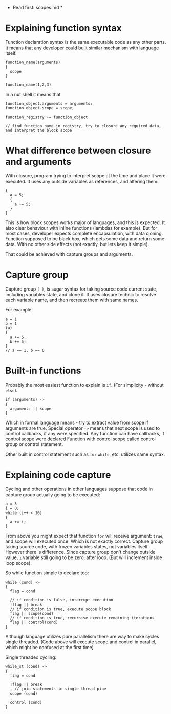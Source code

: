 * Read first: scopes.md *

# Explaining function syntax
Function declaration syntax is the same executable code as any other parts. It means that any developer could built similar
mechanism with language itself.

```
function_name(arguments)
{
  scope
}

function_name(1,2,3)
```

In a nut shell it means that
```
function_object.arguments = arguments;
function_object.scope = scope;

function_registry += function_object

// find function_name in registry, try to closure any required data, and interpret the block scope
```

# What difference between closure and arguments
With closure, program trying to interpret scope at the time and place it were executed.
It uses any outside variables as references, and
altering them:
```
{
  a = 5;
  {
    a += 5;
  }
}
```

This is how block scopes works major of languages, and this is expected. It also clear behaviour with inline functions (lambdas for example).
But for most cases, developer expects complete encapsulation, with data cloning. Function supposed to be black box, which gets some data and
return some data. With no other side effects (not exactly, but lets keep it simple).

That could be achieved with capture groups and arguments.


# Capture group

Capture group `( )`, is sugar syntax for taking source code current state, including variables state, and clone it.
It uses closure technic to resolve each variable name, and then recreate them with same names.

For example
```
a = 1
b = 1
(a)
{
  a += 5;
  b += 5;
}
// a == 1, b == 6
```

# Built-in functions

Probably the most easiest function to explain is `if`. (For simplicity - without `else`).

```
if (arguments) ->
{
  arguments || scope  
}
```

Which in formal language means - try to extract value from scope if arguments are true.
Special operator `->` means that next scope is used to control callbacks, if any were specified.
Any function can have callbacks, if control scope were declared
Function with control scope called control group or control statement.

Other built in control statement such as `for` `while`, etc, utilizes same syntax.

# Explaining code capture

Cycling and other operations in other languages suppose that code in capture group actually going to be executed:

```
a = 5
i = 0;
while (i++ < 10)
{
  a += i;
}
```

From above you might expect that function `for` will receive argument: `true`, and scope will executed once.
Which is not exactly correct. Capture group taking source code, with frozen variables states, not variables itself.
However there is difference. Since capture group don't change outside value, `i` variable still going to be zero, after loop. (But will increment inside loop scope).

So while function simple to declare too:

```
while (cond) ->
{
  flag = cond

  // if condition is false, interrupt execution
  !flag || break
  // if condition is true, execute scope block
  flag || scope(cond)
  // if condition is true, recursive execute remaining iterations
  flag || control(cond)
}
```

Although language utilizes pure parallelism there are way to make cycles single threaded.
(Code above will execute scope and control in parallel, which might be confused at the first time)

Single threaded cycling:
```
while_st (cond) ->
{
  flag = cond

  !flag || break
  , // join statements in single thread pipe
  scope (cond)
  ,
  control (cond)
}
```
